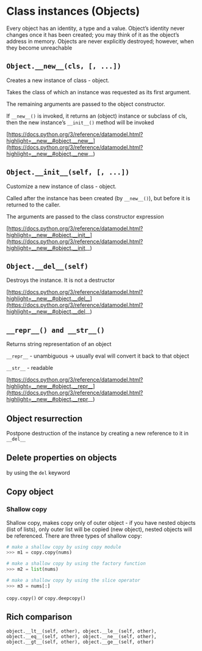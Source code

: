 # Class instances (Objects)
Every object has an identity, a type and a value. Object’s identity never changes once it has been created; you may think of it as the object’s address in memory. Objects are never explicitly destroyed; however, when they become unreachable
  
## `Object.__new__(cls, [, ...])`
Creates a new instance of class - object.

Takes the class of which an instance was requested as its first argument.

The remaining arguments are passed to the object constructor.

If `__new__()` is invoked, it returns an (object) instance or subclass of cls, then the new instance’s `__init__()` method will be invoked

[https://docs.python.org/3/reference/datamodel.html?highlight=__new__#object.__new__](https://docs.python.org/3/reference/datamodel.html?highlight=__new__#object.__new__)
  
## `Object.__init__(self, [, ...])`
Customize a new instance of class - object.

Called after the instance has been created (by `__new__()`), but before it is returned to the caller.

The arguments are passed to the class constructor expression

[https://docs.python.org/3/reference/datamodel.html?highlight=__new__#object.__init__](https://docs.python.org/3/reference/datamodel.html?highlight=__new__#object.__init__)
  
## `Object.__del__(self)`
Destroys the instance. It is not a destructor

[https://docs.python.org/3/reference/datamodel.html?highlight=__new__#object.__del__](https://docs.python.org/3/reference/datamodel.html?highlight=__new__#object.__del__)
  
## `__repr__() and __str__()`
Returns string representation of an object

`__repr__` - unambiguous -> usually eval will convert it back to that object

`__str__` - readable

[https://docs.python.org/3/reference/datamodel.html?highlight=__new__#object.__repr__](https://docs.python.org/3/reference/datamodel.html?highlight=__new__#object.__repr__)
  
## Object resurrection
Postpone destruction of the instance by creating a new reference to it in `__del__`
  
## Delete properties on objects
by using the `del` keyword
  
## Copy object
### Shallow copy
Shallow copy, makes copy only of outer object - if you have nested objects (list of lists), only outer list will be copied (new object), nested objects will be referenced.
There are three types of shallow copy:
```python
# make a shallow copy by using copy module
>>> m1 = copy.copy(nums)       

# make a shallow copy by using the factory function
>>> m2 = list(nums)    

# make a shallow copy by using the slice operator
>>> m3 = nums[:]       
```
`copy.copy()` or `copy.deepcopy()`
  
## Rich comparison
`object.__lt__(self, other), object.__le__(self, other), object.__eq__(self, other), object.__ne__(self, other), object.__gt__(self, other), object.__ge__(self, other)`
<!--stackedit_data:
eyJoaXN0b3J5IjpbLTE5NDA5MDEzNTVdfQ==
-->